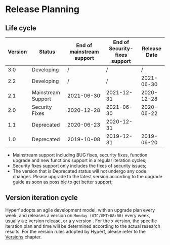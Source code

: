 # Release Planning

## Life cycle

| Version | Status             | End of mainstream support | End of Security-fixes support | Release Date |
| ------- | ------------------ | ------------------------- | ----------------------------- | ------------ |
| 3.0     | Developing         | /                         | /                             | /            |
| 2.2     | Developing         | /                         | /                             | 2021-06-30   |
| 2.1     | Mainstream Support | 2021-06-30                | 2021-12-31                    | 2020-12-28   |
| 2.0     | Security Fixes     | 2020-12-28                | 2021-06-30                    | 2020-06-22   |
| 1.1     | Deprecated         | 2020-06-23                | 2020-12-31                    |              |
| 1.0     | Deprecated         | 2019-10-08                | 2019-12-31                    | 2019-06-20   |

* Mainstream support including BUG fixes, security fixes, function upgrade and new functions support in a regular iteration cycles;
* Security fixes support only includes the fixes of security issues;
* The version that is Deprecated status will not undergo any code changes. Please upgrade to the latest version according to the upgrade guide as soon as possible to get better support;


## Version iteration cycle

Hyperf adopts an agile development model, with an upgrade plan every week, and releases a version on `Monday (UTC/GMT+08:00)` every week, usually a z version release, or a y version . For the x version, the specific iteration plan and time will be determined according to the actual research results.
For the version rules adopted by Hyperf, please refer to the [Versions](en/versions.md) chapter.

